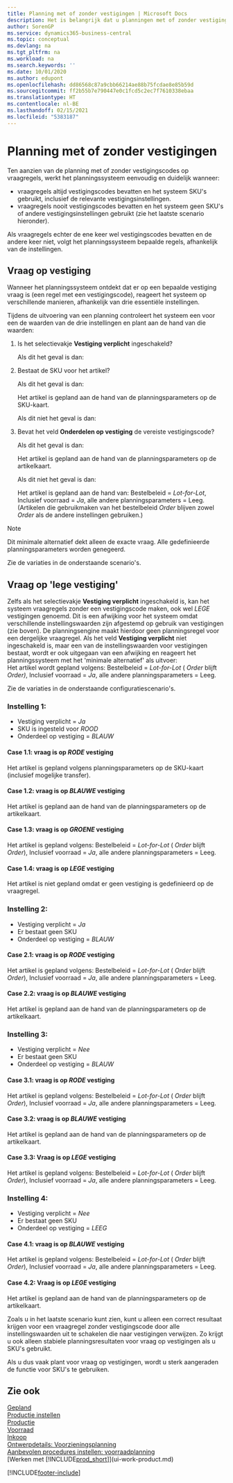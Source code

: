 ```yaml
---
title: Planning met of zonder vestigingen | Microsoft Docs
description: Het is belangrijk dat u planningen met of zonder vestigingscodes op vraagregels begrijpt.
author: SorenGP
ms.service: dynamics365-business-central
ms.topic: conceptual
ms.devlang: na
ms.tgt_pltfrm: na
ms.workload: na
ms.search.keywords: ''
ms.date: 10/01/2020
ms.author: edupont
ms.openlocfilehash: dd86568c87a9cbb66214ae88b75fcdae8e85b59d
ms.sourcegitcommit: ff2b55b7e790447e0c1fcd5c2ec7f7610338ebaa
ms.translationtype: HT
ms.contentlocale: nl-BE
ms.lasthandoff: 02/15/2021
ms.locfileid: "5383187"
---
```

# <a name="planning-with-or-without-locations"></a>Planning met of zonder vestigingen
Ten aanzien van de planning met of zonder vestigingscodes op vraagregels, werkt het planningssysteem eenvoudig en duidelijk wanneer:  

-   vraagregels altijd vestigingscodes bevatten en het systeem SKU's gebruikt, inclusief de relevante vestigingsinstellingen.  
-   vraagregels nooit vestigingscodes bevatten en het systeem geen SKU's of andere vestigingsinstellingen gebruikt (zie het laatste scenario hieronder).  

Als vraagregels echter de ene keer wel vestigingscodes bevatten en de andere keer niet, volgt het planningssysteem bepaalde regels, afhankelijk van de instellingen.  

## <a name="demand-at-location"></a>Vraag op vestiging  
Wanneer het planningssysteem ontdekt dat er op een bepaalde vestiging vraag is (een regel met een vestigingscode), reageert het systeem op verschillende manieren, afhankelijk van drie essentiële instellingen.  

Tijdens de uitvoering van een planning controleert het systeem een voor een de waarden van de drie instellingen en plant aan de hand van die waarden:  

1.  Is het selectievakje **Vestiging verplicht** ingeschakeld?  

    Als dit het geval is dan:  

2.  Bestaat de SKU voor het artikel?  

    Als dit het geval is dan:  

    Het artikel is gepland aan de hand van de planningsparameters op de SKU-kaart.  

    Als dit niet het geval is dan:  

3.  Bevat het veld **Onderdelen op vestiging** de vereiste vestigingscode?  

    Als dit het geval is dan:  

    Het artikel is gepland aan de hand van de planningsparameters op de artikelkaart.  

    Als dit niet het geval is dan:  

    Het artikel is gepland aan de hand van: Bestelbeleid =  *Lot-for-Lot*, Inclusief voorraad =  *Ja*, alle andere planningsparameters = Leeg. (Artikelen die gebruikmaken van het bestelbeleid  *Order* blijven zowel  *Order* als de andere instellingen gebruiken.)  

> [!NOTE]  
>  Dit minimale alternatief dekt alleen de exacte vraag. Alle gedefinieerde planningsparameters worden genegeerd.  

Zie de variaties in de onderstaande scenario's.  

## <a name="demand-at-blank-location"></a>Vraag op 'lege vestiging'  
Zelfs als het selectievakje **Vestiging verplicht** ingeschakeld is, kan het systeem vraagregels zonder een vestigingscode maken, ook wel *LEGE* vestigingen genoemd. Dit is een afwijking voor het systeem omdat verschillende instellingswaarden zijn afgestemd op gebruik van vestigingen (zie boven). De planningsengine maakt hierdoor geen planningsregel voor een dergelijke vraagregel. Als het veld **Vestiging verplicht** niet ingeschakeld is, maar een van de instellingswaarden voor vestigingen bestaat, wordt er ook uitgegaan van een afwijking en reageert het planningssysteem met het 'minimale alternatief' als uitvoer:   
Het artikel wordt gepland volgens: Bestelbeleid =  *Lot-for-Lot* ( *Order* blijft *Order)*, Inclusief voorraad =  *Ja*, alle andere planningsparameters = Leeg.  

Zie de variaties in de onderstaande configuratiescenario's.  

### <a name="setup-1"></a>Instelling 1:  

-   Vestiging verplicht = *Ja*  
-   SKU is ingesteld voor  *ROOD*  
-   Onderdeel op vestiging =  *BLAUW*  

#### <a name="case-11-demand-is-at--red-location"></a>Case 1.1: vraag is op  *RODE* vestiging  

Het artikel is gepland volgens planningsparameters op de SKU-kaart (inclusief mogelijke transfer).  

#### <a name="case-12-demand-is-at--blue-location"></a>Case 1.2: vraag is op *BLAUWE* vestiging  

Het artikel is gepland aan de hand van de planningsparameters op de artikelkaart.  

#### <a name="case-13-demand-is-at--green-location"></a>Case 1.3: vraag is op  *GROENE* vestiging  

Het artikel is gepland volgens: Bestelbeleid =  *Lot-for-Lot* ( *Order* blijft  *Order*), Inclusief voorraad =  *Ja*, alle andere planningsparameters = Leeg.  

#### <a name="case-14-demand-is-at--blank-location"></a>Case 1.4: vraag is op *LEGE* vestiging  

Het artikel is niet gepland omdat er geen vestiging is gedefinieerd op de vraagregel.  

### <a name="setup-2"></a>Instelling 2:  

-   Vestiging verplicht = *Ja*  
-   Er bestaat geen SKU  
-   Onderdeel op vestiging =  *BLAUW*  

#### <a name="case-21-demand-is-at--red-location"></a>Case 2.1: vraag is op  *RODE* vestiging  

Het artikel is gepland volgens: Bestelbeleid =  *Lot-for-Lot* ( *Order* blijft  *Order*), Inclusief voorraad =  *Ja*, alle andere planningsparameters = Leeg.  

#### <a name="case-22-demand-is-at--blue-location"></a>Case 2.2: vraag is op *BLAUWE* vestiging  

Het artikel is gepland aan de hand van de planningsparameters op de artikelkaart.  

### <a name="setup-3"></a>Instelling 3:  

-   Vestiging verplicht = *Nee*  
-   Er bestaat geen SKU  
-   Onderdeel op vestiging =  *BLAUW*  

#### <a name="case-31-demand-is-at--red-location"></a>Case 3.1: vraag is op  *RODE* vestiging  

Het artikel is gepland volgens: Bestelbeleid =  *Lot-for-Lot* ( *Order* blijft  *Order*), Inclusief voorraad =  *Ja*, alle andere planningsparameters = Leeg.  

#### <a name="case-32-demand-is-at--blue-location"></a>Case 3.2: vraag is op *BLAUWE* vestiging  

Het artikel is gepland aan de hand van de planningsparameters op de artikelkaart.  

#### <a name="case-33-demand-is-at--blank-location"></a>Case 3.3: Vraag is op  *LEGE* vestiging  

Het artikel is gepland volgens: Bestelbeleid =  *Lot-for-Lot* ( *Order* blijft  *Order*), Inclusief voorraad =  *Ja*, alle andere planningsparameters = Leeg.  

### <a name="setup-4"></a>Instelling 4:  

-   Vestiging verplicht = *Nee*  
-   Er bestaat geen SKU  
-   Onderdeel op vestiging =  *LEEG*  

#### <a name="case-41-demand-is-at--blue-location"></a>Case 4.1: vraag is op  *BLAUWE* vestiging  

Het artikel is gepland volgens: Bestelbeleid =  *Lot-for-Lot* ( *Order* blijft  *Order*), Inclusief voorraad =  *Ja*, alle andere planningsparameters = Leeg.  

#### <a name="case-42-demand-is-at--blank-location"></a>Case 4.2: Vraag is op  *LEGE* vestiging  

Het artikel is gepland aan de hand van de planningsparameters op de artikelkaart.  

Zoals u in het laatste scenario kunt zien, kunt u alleen een correct resultaat krijgen voor een vraagregel zonder vestigingscode door alle instellingswaarden uit te schakelen die naar vestigingen verwijzen. Zo krijgt u ook alleen stabiele planningsresultaten voor vraag op vestigingen als u SKU's gebruikt.  

Als u dus vaak plant voor vraag op vestigingen, wordt u sterk aangeraden de functie voor SKU's te gebruiken.  

## <a name="see-also"></a>Zie ook
[Gepland](production-planning.md)    
[Productie instellen](production-configure-production-processes.md)  
[Productie](production-manage-manufacturing.md)    
[Voorraad](inventory-manage-inventory.md)  
[Inkoop](purchasing-manage-purchasing.md)  
[Ontwerpdetails: Voorzieningsplanning](design-details-supply-planning.md)   
[Aanbevolen procedures instellen: voorraadplanning](setup-best-practices-supply-planning.md)  
[Werken met [!INCLUDE[prod_short](includes/prod_short.md)]](ui-work-product.md)  


[!INCLUDE[footer-include](includes/footer-banner.md)]